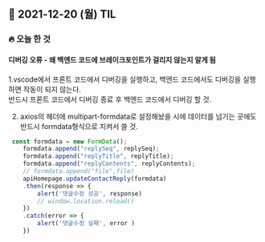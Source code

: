 ## 📆 2021-12-20 (월) TIL

### 🔥 오늘 한 것<br>
 
 
#### 디버깅 오류 - 왜 백엔드 코드에 브레이크포인트가 걸리지 않는지 알게 됨

1.vscode에서 프론트 코드에서 디버깅을 실행하고, 백엔드 코드에서도 디버깅을 실행하면 작동이 되지 않는다.  
반드시 프론트 코드에서 디버깅 종료 후 백엔드 코드에서 디버깅 할 것.  

2. axios의 헤더에 multipart-formdata로 설정해놨을 시에
데이터를 넘기는 곳에도 반드시 formdata형식으로 지켜서 쓸 것. 


```javascript
 const formdata = new FormData();
    formdata.append("replySeq", replySeq);
    formdata.append("replyTitle", replyTitle);
    formdata.append("replyContents", replyContents);
    // formdata.append("file",file)
    apiHomepage.updateContactReply(formdata)
    .then(response => {
        alert('댓글수정 성공', response)
        // window.location.reload()
    })
    .catch(error => {
        alert('댓글수정 실패', error )
    })

```
